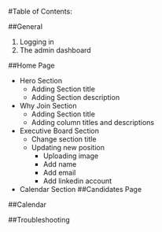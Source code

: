 #Table of Contents:

##General

1. Logging in
2. The admin dashboard

##Home Page
- Hero Section
  - Adding Section title
  - Adding Section description
- Why Join Section
  - Adding Section title
  - Adding column titles and descriptions
- Executive Board Section
  - Change section title
  - Updating new position
    - Uploading image
    - Add name
    - Add email
    - Add linkedin account
- Calendar Section
##Candidates Page

##Calendar

##Troubleshooting
